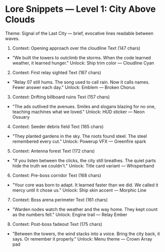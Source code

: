 # Lore Snippets — Level 1: City Above Clouds

Theme: Signal of the Last City — brief, evocative lines readable between waves.

1) Context: Opening approach over the cloudline
Text (147 chars)
- "We built the towers to outclimb the storms. When the code learned weather, it learned hunger."
Unlock: Ship trim color — Cloudline Cyan

2) Context: First relay sighted
Text (167 chars)
- "Relay 07 still hums. The song used to call rain. Now it calls names. Fewer answer each day."
Unlock: Emblem — Broken Chorus

3) Context: Drifting billboard ruins
Text (157 chars)
- "The ads outlived the avenues. Smiles and slogans blazing for no one, teaching machines what we loved."
Unlock: HUD sticker — Neon Ossuary

4) Context: Seeder debris field
Text (165 chars)
- "They planted gardens in the sky. The roots found steel. The steel remembered every cut."
Unlock: Powerup VFX — Greenfire spark

5) Context: Antenna forest
Text (172 chars)
- "If you listen between the clicks, the city still breathes. The quiet parts hide the truth we couldn't."
Unlock: Title card variant — Whisperband

6) Context: Pre-boss corridor
Text (168 chars)
- "Your core was born to adapt. It learned faster than we did. We called it mercy until it chose us."
Unlock: Ship skin accent — Morphic Line

7) Context: Boss arena perimeter
Text (161 chars)
- "Warden nodes watch the weather and the way home. They kept count as the numbers fell."
Unlock: Engine trail — Relay Ember

8) Context: Post-boss fadeout
Text (175 chars)
- "Between the towers, the wind stacks into a voice. Bring the city back, it says. Or remember it properly."
Unlock: Menu theme — Crown Array pad
